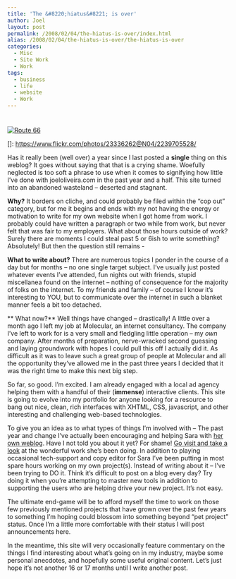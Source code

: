 ```yaml
---
title: 'The &#8220;hiatus&#8221; is over'
author: Joel
layout: post
permalink: /2008/02/04/the-hiatus-is-over/index.html
alias: /2008/02/04/the-hiatus-is-over/the-hiatus-is-over
categories:
  - Misc
  - Site Work
  - Work
tags:
  - business
  - life
  - website
  - Work
---
```

# 

[![Route 66][2]][2]

 []: https://www.flickr.com/photos/23336262@N04/2239705528/

Has it really been (well over) a year since I last posted a **single** thing on this weblog? It goes without saying that that is a crying shame. Woefully neglected is too soft a phrase to use when it comes to signifying how little I’ve done with joeloliveira.com in the past year and a half. This site turned into an abandoned wasteland – deserted and stagnant.

**Why?** It borders on cliche, and could probably be filed within the “cop out” category, but for me it begins and ends with my not having the energy or motivation to write for my own website when I got home from work. I probably could have written a paragraph or two while from work, but never felt that was fair to my employers. What about those hours outside of work? Surely there are moments I could steal past 5 or 6ish to write something? Absolutely! But then the question still remains -

**What to write about?** There are numerous topics I ponder in the course of a day but for months – no one single target subject. I’ve usually just posted whatever events I’ve attended, fun nights out with friends, stupid miscellanea found on the internet – nothing of consequence for the majority of folks on the internet. To my friends and family – of course I know it’s interesting to YOU, but to communicate over the internet in such a blanket manner feels a bit too detached.

** What now?** Well things have changed – drastically! A little over a month ago I left my job at Molecular, an internet consultancy. The company I’ve left to work for is a very small and fledgling little operation – my *own* company. After months of preparation, nerve-wracked second guessing and laying groundwork with hopes I could pull this off I actually did it. As difficult as it was to leave such a great group of people at Molecular and all the opportunity they’ve allowed me in the past three years I decided that it was the right time to make this next big step.

So far, so good. I’m excited. I am already engaged with a local ad agency helping them with a handful of their (**immense**) interactive clients. This site is going to evolve into my portfolio for anyone looking for a resource to bang out nice, clean, rich interfaces with XHTML, CSS, javascript, and other interesting and challenging web-based technologies.

To give you an idea as to what types of things I’m involved with – The past year and change I’ve actually been encouraging and helping Sara with [her own weblog][2]. Have I not told you about it yet? For shame! [Go visit and take a look][2] at the wonderful work she’s been doing. In addition to playing occasional tech-support and copy editor for Sara I’ve been putting in most spare hours working on my own project(s). Instead of writing about it – I’ve been trying to DO it. Think it’s difficult to post on a blog every day? Try doing it when you’re attempting to master new tools in addition to supporting the users who are helping drive your new project. It’s not easy.

 [2]: https://bitbythebeautybug.com

The ultimate end-game will be to afford myself the time to work on those few previously mentioned projects that have grown over the past few years to something I’m hoping could blossom into something beyond “pet project” status. Once I’m a little more comfortable with their status I will post announcements here.

In the meantime, this site will very occasionally feature commentary on the things I find interesting about what’s going on in my industry, maybe some personal anecdotes, and hopefully some useful original content. Let’s just hope it’s not another 16 or 17 months until I write another post.
